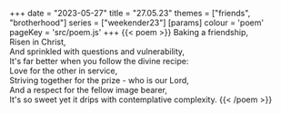 +++
date = "2023-05-27"
title = "27.05.23"
themes = ["friends", "brotherhood"]
series = ["weekender23"]
[params]
  colour = 'poem'
  pageKey = 'src/poem.js'
+++
{{< poem >}}
Baking a friendship,  
Risen in Christ,  
And sprinkled with questions and vulnerability,  
It's far better when you follow the divine recipe:  
Love for the other in service,  
Striving together for the prize - who is our Lord,  
And a respect for the fellow image bearer,  
It's so sweet yet it drips with contemplative complexity.
{{< /poem >}}